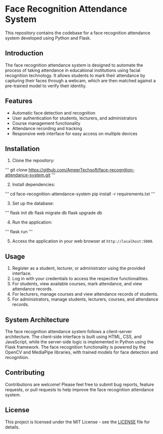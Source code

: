 # Face Recognition Attendance System

This repository contains the codebase for a face recognition attendance system developed using Python and Flask.

## Introduction

The face recognition attendance system is designed to automate the process of taking attendance in educational institutions using facial recognition technology. It allows students to mark their attendance by capturing their faces through a webcam, which are then matched against a pre-trained model to verify their identity.

## Features

- Automatic face detection and recognition
- User authentication for students, lecturers, and administrators
- Course management functionality
- Attendance recording and tracking
- Responsive web interface for easy access on multiple devices

## Installation

1. Clone the repository:

'''
git clone https://github.com/AmeerTechsoft/face-recognition-attendance-system.git
'''

2. Install dependencies:

'''
cd face-recognition-attendance-system
pip install -r requirements.txt
'''


3. Set up the database:

'''
flask init db
flask migrate db
flask upgrade db




4. Run the application:

'''
flask run
'''


5. Access the application in your web browser at `http://localhost:5000`.

## Usage

1. Register as a student, lecturer, or administrator using the provided interface.
2. Log in with your credentials to access the respective functionalities.
3. For students, view available courses, mark attendance, and view attendance records.
4. For lecturers, manage courses and view attendance records of students.
5. For administrators, manage students, lecturers, courses, and attendance records.

## System Architecture

The face recognition attendance system follows a client-server architecture. The client-side interface is built using HTML, CSS, and JavaScript, while the server-side logic is implemented in Python using the Flask framework. The face recognition functionality is powered by the OpenCV and MediaPipe libraries, with trained models for face detection and recognition.

## Contributing

Contributions are welcome! Please feel free to submit bug reports, feature requests, or pull requests to help improve the face recognition attendance system.

## License

This project is licensed under the MIT License - see the [LICENSE](LICENSE) file for details.